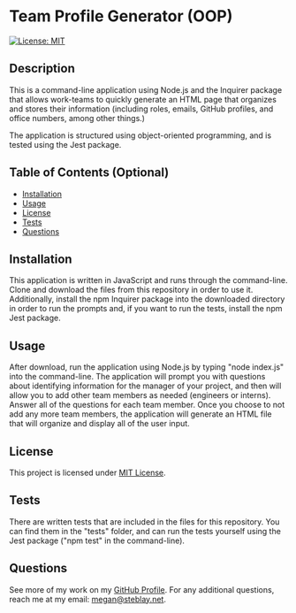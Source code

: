 # Team Profile Generator (OOP)

[![License: MIT](https://img.shields.io/badge/License-MIT-yellow.svg)](https://opensource.org/licenses/MIT)

## Description

This is a command-line application using Node.js and the Inquirer package that allows work-teams to quickly generate an HTML page that organizes and stores their information (including roles, emails, GitHub profiles, and office numbers, among other things.) 

The application is structured using object-oriented programming, and is tested using the Jest package. 

## Table of Contents (Optional)

- [Installation](#installation)
- [Usage](#usage)
- [License](#license)
- [Tests](#tests)
- [Questions](#questions)

## Installation

This application is written in JavaScript and runs through the command-line. Clone and download the files from this repository in order to use it. Additionally, install the npm Inquirer package into the downloaded directory in order to run the prompts and, if you want to run the tests, install the npm Jest package. 

## Usage

After download, run the application using Node.js by typing "node index.js" into the command-line. The application will prompt you with questions about identifying information for the manager of your project, and then will allow you to add other team members as needed (engineers or interns). Answer all of the questions for each team member. Once you choose to not add any more team members, the application will generate an HTML file that will organize and display all of the user input.

## License

This project is licensed under [MIT License](https://opensource.org/licenses/MIT).

## Tests

There are written tests that are included in the files for this repository. You can find them in the "tests" folder, and can run the tests yourself using the Jest package ("npm test" in the command-line).

## Questions

See more of my work on my [GitHub Profile](https://github.com/msteblu/).
For any additional questions, reach me at my email: megan@steblay.net.